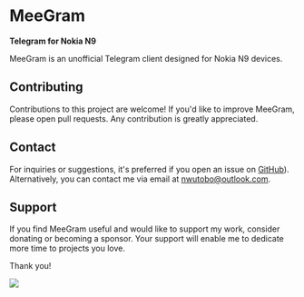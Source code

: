 # MeeGram
**Telegram for Nokia N9**

MeeGram is an unofficial Telegram client designed for Nokia N9 devices.

## Contributing
Contributions to this project are welcome! If you'd like to improve MeeGram, please open pull requests. Any contribution is greatly appreciated.

## Contact
For inquiries or suggestions, it's preferred if you open an issue on [GitHub](https://github.com/qtinsider/meegram2)). Alternatively, you can contact me via email at nwutobo@outlook.com.

## Support
If you find MeeGram useful and would like to support my work, consider donating or becoming a sponsor. Your support will enable me to dedicate more time to projects you love.

Thank you!

<a href="https://www.buymeacoffee.com/nwutobo"><img src="https://img.buymeacoffee.com/button-api/?text=Buy me a coffee&emoji=&slug=nwutobo&button_colour=FFDD00&font_colour=000000&font_family=Arial&outline_colour=000000&coffee_colour=ffffff"></a>
